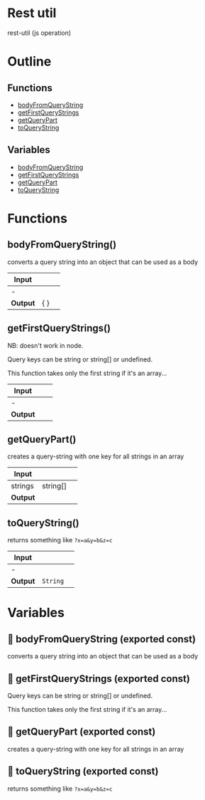 # Rest util

rest-util (js operation)



# Outline

## Functions

- [bodyFromQueryString](#bodyFromQueryString)
- [getFirstQueryStrings](#getFirstQueryStrings)
- [getQueryPart](#getQueryPart)
- [toQueryString](#toQueryString)

## Variables

- [bodyFromQueryString](#bodyfromquerystring)
- [getFirstQueryStrings](#getfirstquerystrings)
- [getQueryPart](#getquerypart)
- [toQueryString](#toquerystring)



# Functions

## bodyFromQueryString()

converts a query string into an object that can be used as a body


| Input      |    |    |
| ---------- | -- | -- |
| - | | |
| **Output** | {  }   |    |



## getFirstQueryStrings()

NB: doesn't work in node.

Query keys can be string or string[] or undefined.

This function takes only the first string if it's an array...


| Input      |    |    |
| ---------- | -- | -- |
| - | | |
| **Output** |    |    |



## getQueryPart()

creates a query-string with one key for all strings in an array


| Input      |    |    |
| ---------- | -- | -- |
| strings | string[] |  |,| queryKey | string |  |
| **Output** |    |    |



## toQueryString()

returns something like `?x=a&y=b&z=c`


| Input      |    |    |
| ---------- | -- | -- |
| - | | |
| **Output** | `String`   |    |


# Variables

## 📄 bodyFromQueryString (exported const)

converts a query string into an object that can be used as a body


## 📄 getFirstQueryStrings (exported const)

Query keys can be string or string[] or undefined.

This function takes only the first string if it's an array...


## 📄 getQueryPart (exported const)

creates a query-string with one key for all strings in an array


## 📄 toQueryString (exported const)

returns something like `?x=a&y=b&z=c`

